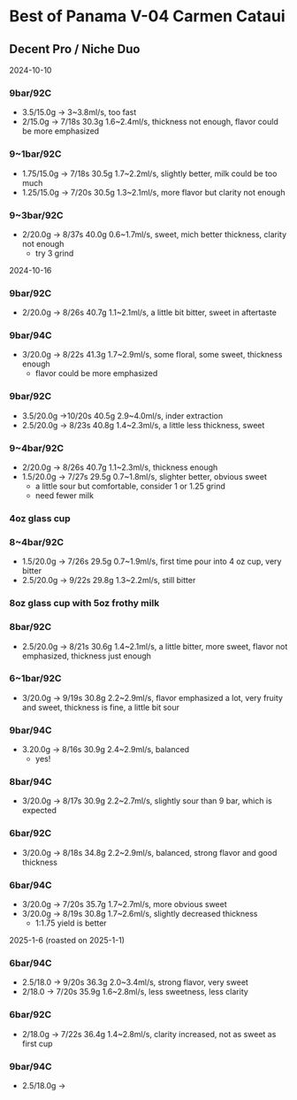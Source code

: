 # Best of Panama V-04 Carmen Cataui

## Decent Pro / Niche Duo

2024-10-10

### 9bar/92C

- 3.5/15.0g -> 3\~3.8ml/s, too fast
- 2/15.0g -> 7/18s 30.3g 1.6\~2.4ml/s, thickness not enough, flavor could be more emphasized

### 9~1bar/92C

- 1.75/15.0g -> 7/18s 30.5g 1.7\~2.2ml/s, slightly better, milk could be too much
- 1.25/15.0g -> 7/20s 30.5g 1.3\~2.1ml/s, more flavor but clarity not enough

### 9~3bar/92C

- 2/20.0g -> 8/37s 40.0g 0.6\~1.7ml/s, sweet, mich better thickness, clarity not enough
  - try 3 grind

2024-10-16

### 9bar/92C

- 2/20.0g -> 8/26s 40.7g 1.1\~2.1ml/s, a little bit bitter, sweet in aftertaste

### 9bar/94C

- 3/20.0g -> 8/22s 41.3g 1.7\~2.9ml/s, some floral, some sweet, thickness enough
  - flavor could be more emphasized

### 9bar/92C

- 3.5/20.0g ->10/20s 40.5g 2.9\~4.0ml/s, inder extraction
- 2.5/20.0g -> 8/23s 40.8g 1.4\~2.3ml/s, a little less thickness, sweet

### 9~4bar/92C

- 2/20.0g -> 8/26s 40.7g 1.1\~2.3ml/s, thickness enough
- 1.5/20.0g -> 7/27s 29.5g 0.7\~1.8ml/s, slighter better, obvious sweet
  - a little sour but comfortable, consider 1 or 1.25 grind
  - need fewer milk

### 4oz glass cup
### 8~4bar/92C

- 1.5/20.0g -> 7/26s 29.5g 0.7\~1.9ml/s, first time pour into 4 oz cup, very bitter
- 2.5/20.0g -> 9/22s 29.8g 1.3\~2.2ml/s, still bitter

### 8oz glass cup with 5oz frothy milk
### 8bar/92C

- 2.5/20.0g -> 8/21s 30.6g 1.4\~2.1ml/s, a little bitter, more sweet, flavor not emphasized, thickness just enough

### 6~1bar/92C

- 3/20.0g -> 9/19s 30.8g 2.2\~2.9ml/s, flavor emphasized a lot, very fruity and sweet, thickness is fine, a little bit sour

### 9bar/94C

- 3.20.0g -> 8/16s 30.9g 2.4\~2.9ml/s, balanced
  - yes!

### 8bar/94C

- 3/20.0g -> 8/17s 30.9g 2.2\~2.7ml/s, slightly sour than 9 bar, which is expected

### 6bar/92C

- 3/20.0g -> 8/18s 34.8g 2.2\~2.9ml/s, balanced, strong flavor and good thickness

### 6bar/94C

- 3/20.0g -> 7/20s 35.7g 1.7\~2.7ml/s, more obvious sweet
- 3/20.0g -> 8/19s 30.8g 1.7\~2.6ml/s, slightly decreased thickness
  - 1:1.75 yield is better

2025-1-6 (roasted on 2025-1-1)

### 6bar/94C

- 2.5/18.0 -> 9/20s 36.3g 2.0\~3.4ml/s, strong flavor, very sweet
- 2/18.0 -> 7/20s 35.9g 1.6\~2.8ml/s, less sweetness, less clarity

### 6bar/92C

- 2/18.0g -> 7/22s 36.4g 1.4\~2.8ml/s, clarity increased, not as sweet as first cup

### 9bar/94C

- 2.5/18.0g ->
